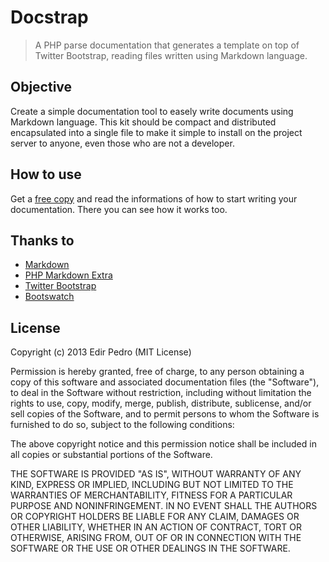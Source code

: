 Docstrap
==================================================

> A PHP parse documentation that generates a template on top of Twitter Bootstrap, reading files written using Markdown language.


Objective
--------------------------------------------------

Create a simple documentation tool to easely write documents using Markdown language. This kit should be compact and distributed encapsulated into a single file to make it simple to install on the project server to anyone, even those who are not a developer.


How to use
--------------------------------------------------

Get a [free copy](http://hub.edirpedro.com.br/docstrap) and read the informations of how to start writing your documentation. There you can see how it works too.


Thanks to
--------------------------------------------------

- [Markdown](http://en.wikipedia.org/wiki/Markdown)
- [PHP Markdown Extra](http://michelf.ca/projects/php-markdown/extra/)
- [Twitter Bootstrap](http://twitter.github.com/bootstrap)
- [Bootswatch](http://bootswatch.com)


License
--------------------------------------------------

Copyright (c) 2013 Edir Pedro (MIT License)

Permission is hereby granted, free of charge, to any person obtaining a copy of this software and associated documentation files (the "Software"), to deal in the Software without restriction, including without limitation the rights to use, copy, modify, merge, publish, distribute, sublicense, and/or sell copies of the Software, and to permit persons to whom the Software is furnished to do so, subject to the following conditions:

The above copyright notice and this permission notice shall be included in all copies or substantial portions of the Software.

THE SOFTWARE IS PROVIDED "AS IS", WITHOUT WARRANTY OF ANY KIND, EXPRESS OR IMPLIED, INCLUDING BUT NOT LIMITED TO THE WARRANTIES OF MERCHANTABILITY, FITNESS FOR A PARTICULAR PURPOSE AND NONINFRINGEMENT. IN NO EVENT SHALL THE AUTHORS OR COPYRIGHT HOLDERS BE LIABLE FOR ANY CLAIM, DAMAGES OR OTHER LIABILITY, WHETHER IN AN ACTION OF CONTRACT, TORT OR OTHERWISE, ARISING FROM, OUT OF OR IN CONNECTION WITH THE SOFTWARE OR THE USE OR OTHER DEALINGS IN THE SOFTWARE.

